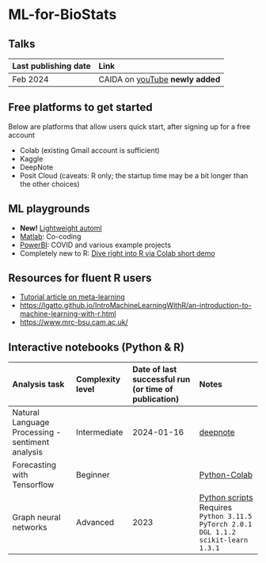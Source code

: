 # ML-for-BioStats

## Talks

| Last publishing date| Link |
| :-- | :-- |
| Feb 2024 | CAIDA on [youTube](https://www.youtube.com/channel/UCjHD13dOZpfTRDABiuSWqPQ) **newly added**  |


## Free platforms to get started 

Below are platforms that allow users quick start, after signing up for a free account
- Colab (existing Gmail account is sufficient) 
- Kaggle
- DeepNote 
- Posit Cloud (caveats: R only; the startup time may be a bit longer than the other choices)

## ML playgrounds

- **New!** [Lightweight automl](https://pypi.org/project/bluecast/)
- [Matlab](https://www.mathworks.com/matlabcentral/playground/new): Co-coding
- [PowerBI](https://learn.microsoft.com/en-us/power-bi/create-reports/sample-covid-19-us): COVID and various example projects
- Completely new to R: [Dive right into R via Colab short demo](https://colab.research.google.com/github/IRkernel/IRkernel/blob/master/example-notebooks/Demo.ipynb)

## Resources for fluent R users 

- [Tutorial article on meta-learning](https://link.springer.com/content/pdf/10.1007/s10488-023-01303-9.pdf)
- https://lgatto.github.io/IntroMachineLearningWithR/an-introduction-to-machine-learning-with-r.html
- https://www.mrc-bsu.cam.ac.uk/

## Interactive notebooks (Python & R)

| Analysis task | Complexity level | Date of last successful run (or time of publication) | Notes | 
| :-- | :-- | :-- | :-- | 
| Natural Language Processing - sentiment analysis | Intermediate | 2024-01-16 | [deepnote](https://deepnote.com/workspace/NLP-016655f8-eda6-4985-9311-dc0d8ff9d97f-016655f8-eda6-4985-9311-dc0d8ff9d97f/project/523e57fd-0b09-4bec-bea2-e1aa2578466a/notebook/002238c90ec84e249e919b98262f5142) | 
| Forecasting with Tensorflow | Beginner  | | [Python-Colab](https://colab.research.google.com/github/tensorflow/docs/blob/master/site/en/tutorials/structured_data/time_series.ipynb) |
| Graph neural networks | Advanced | 2023 | [Python scripts](https://github.com/dmlc/dgl/tree/master/examples/pytorch/ogc) <br> Requires ```Python 3.11.5 PyTorch 2.0.1 DGL 1.1.2 scikit-learn 1.3.1``` |


